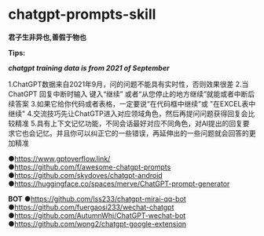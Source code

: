 # chatgpt-prompts-skill
**君子生非异也,善假于物也** 

**Tips:**

***chatgpt training data is from 2021 of September***    

1.ChatGPT数据来自2021年9月，问的问题不能具有实时性，否则效果很差
2.当 ChatGPT 回复中断时输入 键入“继续” 或者“从您停止的地方继续”就能或者中断后续答案
3.如果它给你代码或者表格，一定要说“在代码框中继续”或 "在EXCEL表中继续"
4.交流技巧先让ChatGTP进入对应领域角色，然后再提问问题获得回复会比较精准
5.具有上下文记忆功能，不同会话最好对应不同角色，对AI提出的回复要求它也会记忆。并且你可以纠正它的一些错误，再延伸出的一些问题就会回答的更加精准
 



●https://www.gptoverflow.link/  
●https://github.com/f/awesome-chatgpt-prompts  
●https://github.com/skydoves/chatgpt-android  
●https://huggingface.co/spaces/merve/ChatGPT-prompt-generator

**BOT**
●https://github.com/lss233/chatgpt-mirai-qq-bot
●https://github.com/fuergaosi233/wechat-chatgpt
●https://github.com/AutumnWhj/ChatGPT-wechat-bot
●https://github.com/wong2/chatgpt-google-extension

